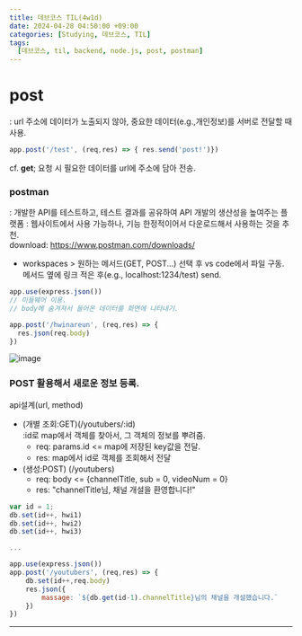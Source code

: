 ```yaml
---
title: 데브코스 TIL(4w1d)
date: 2024-04-28 04:50:00 +09:00
categories: [Studying, 데브코스, TIL]
tags: 
  [데브코스, til, backend, node.js, post, postman]
---
```


post
===
: url 주소에 데이터가 노출되지 않아, 중요한 데이터(e.g.,개인정보)를 서버로 전달할 때 사용.<br>
```jsx
app.post('/test', (req,res) => { res.send('post!')})
```

cf. **get**; 요청 시 필요한 데이터를 url에 주소에 담아 전송.

### postman
: 개발한 API를 테스트하고, 테스트 결과를 공유하여 API 개발의 생산성을 높여주는 플랫폼
: 웹사이트에서 사용 가능하나, 기능 한정적이어서 다운로드해서 사용하는 것을 추천.<br>
download: https://www.postman.com/downloads/

- workspaces > 원하는 메서드(GET, POST...) 선택 후 
  vs code에서 파일 구동. <br>
  메서드 옆에 링크 적은 후(e.g., localhost:1234/test) send.

```jsx
app.use(express.json()) 
// 미들웨어 이용.
// body에 숨겨져서 들어온 데이터를 화면에 나타내기.

app.post('/hwinareun', (req,res) => {
  res.json(req.body)
})
```
![image](https://github.com/hwinareun/hwinareun.github.io/assets/165121326/b65392f2-b620-4b05-b2f5-3fc375ade4dc)

### POST 활용해서 새로운 정보 등록.

api설계(url, method)
- (개별 조회:GET)(/youtubers/:id) <br>
  :id로 map에서 객체를 찾아서, 그 객체의 정보를 뿌려줌.
  - req: params.id <= map에 저장된 key값을 전달.
  - res: map에서 id로 객체를 조회해서 전달
- (생성:POST) (/youtubers)
  - req: body <= {channelTitle, sub = 0, videoNum = 0}
  - res: "channelTitle님, 채널 개설을 환영합니다!"

```jsx
var id = 1;
db.set(id++, hwi1)
db.set(id++, hwi2)
db.set(id++, hwi3)

...

app.use(express.json())
app.post('/youtubers', (req,res) => {
    db.set(id++,req.body)
    res.json({
        massage: `${db.get(id-1).channelTitle}님의 채널을 개설했습니다.`
    })
})
```
---









